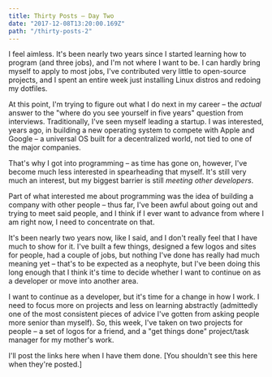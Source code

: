 ```yaml
---
title: Thirty Posts – Day Two
date: "2017-12-08T13:20:00.169Z"
path: "/thirty-posts-2"
---
```


I feel aimless. It's been nearly two years since I started learning how to
program (and three jobs), and I'm not where I want to be. I can hardly bring
myself to apply to most jobs, I've contributed very little to open-source
projects, and I spent an entire week just installing Linux distros and redoing
my dotfiles.

At this point, I'm trying to figure out what I do next in my career – the
_actual_ answer to the "where do you see yourself in five years" question from
interviews. Traditionally, I've seen myself leading a startup. I was interested,
years ago, in building a new operating system to compete with Apple and Google –
a universal OS built for a decentralized world, not tied to one of the major
companies.

That's why I got into programming – as time has gone on, however, I've become
much less interested in spearheading that myself. It's still very much an
interest, but my biggest barrier is still _meeting other developers_.

Part of what interested me about programming was the idea of building a company
with other people – thus far, I've been awful about going out and trying to meet
said people, and I think if I ever want to advance from where I am right now, I
need to concentrate on that.

It's been nearly two years now, like I said, and I don't really feel that I have
much to show for it. I've built a few things, designed a few logos and sites for
people, had a couple of jobs, but nothing I've done has really had much meaning
yet – that's to be expected as a neophyte, but I've been doing this long enough
that I think it's time to decide whether I want to continue on as a developer or
move into another area.

I want to continue as a developer, but it's time for a change in how I work. I
need to focus more on projects and less on learning abstractly (admittedly one
of the most consistent pieces of advice I've gotten from asking people more
senior than myself). So, this week, I've taken on two projects for people – a
set of logos for a friend, and a "get things done" project/task manager for my
mother's work.

I'll post the links here when I have them done. [You shouldn't see this here
when they're posted.]
